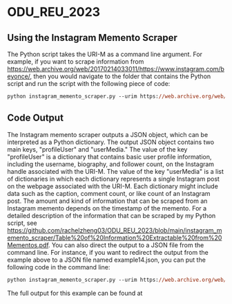 ﻿# ODU_REU_2023
## Using the Instagram Memento Scraper
The Python script takes the URI-M as a command line argument. For example, if you want to scrape information from https://web.archive.org/web/20170214033011/https://www.instagram.com/beyonce/, then you would navigate to the folder that contains the Python script and run the script with the following piece of code:

```ps
python instagram_memento_scraper.py --urim https://web.archive.org/web/20170214033011/https://www.instagram.com/beyonce/
```
## Code Output
The Instagram memento scraper outputs a JSON object, which can be interpreted as a Python dictionary. The output JSON object contains two main keys, "profileUser" and "userMedia." The value of the key "profileUser" is a dictionary that contains basic user profile information, including the username, biography, and follower count, on the Instagram handle associated with the URI-M. The value of the key "userMedia" is a list of dictionaries in which each dictionary represents a single Instagram post on the webpage associated with the URI-M. Each dictionary might include data such as the caption, comment count, or like count of an Instagram post. The amount and kind of information that can be scraped from an Instagram memento depends on the timestamp of the memento. For a detailed description of the information that can be scraped by my Python script, see https://github.com/rachelzheng03/ODU_REU_2023/blob/main/instagram_memento_scraper/Table%20of%20Information%20Extractable%20from%20Mementos.pdf. You can also direct the output to a JSON file from the command line. For instance, if you want to redirect the output from the example above to a JSON file named example14.json, you can put the following code in the command line:

```ps
python instagram_memento_scraper.py --urim https://web.archive.org/web/20170214033011/https://www.instagram.com/beyonce/ >> example14.json
```
The full output for this example can be found at 
